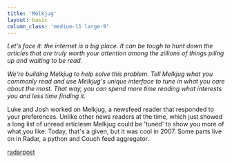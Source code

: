 ```yaml
---
title: 'Melkjug'
layout: basic
column_class: 'medium-11 large-9'
---
```


<em>Let's face it: the internet is a big place. It can be tough to hunt down the articles that are truly worth your attention among the zillions of things piling up and waiting to be read.

We're building Melkjug to help solve this problem. Tell Melkjug what you commonly read and use Melkjug's unique interface to tune in what you care about the most. That way, you can spend more time reading what interests you and less time finding it.</em>

Luke and Josh worked on Melkjug, a newsfeed reader that responded to your preferences. Unlike other news readers at the time, which just showed a long list of unread articlesm Melkjug could be 'tuned' to show you more of what you like. Today, that's a given, but it was cool in 2007. Some parts live on in Radar, a python and Couch feed aggregator.

<a href="https://github.com/ltucker/radarpost"><span class="octicon octicon-mark-github"> radarpost</span></a>  